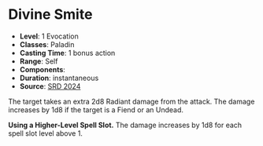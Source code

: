# Divine Smite

- **Level**: 1 Evocation
- **Classes**: Paladin
- **Casting Time**: 1 bonus action
- **Range**: Self
- **Components**: 
- **Duration**: instantaneous
- **Source**: [SRD 2024](../../../srds/SRD_2024.pdf)

The target takes an extra 2d8 Radiant damage from the attack. The damage increases by 1d8 if the target is a Fiend or an Undead.

**Using a Higher-Level Spell Slot.** The damage increases by 1d8 for each spell slot level above 1.
